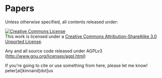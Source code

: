Papers
======

Unless otherwise specified, all contents released under:

<a rel="license" href="http://creativecommons.org/licenses/by-sa/3.0/"><img alt="Creative Commons License" style="border-width:0" src="http://i.creativecommons.org/l/by-sa/3.0/88x31.png" /></a><br />This work is licensed under a <a rel="license" href="http://creativecommons.org/licenses/by-sa/3.0/">Creative Commons Attribution-ShareAlike 3.0 Unported License</a>.

Any and all source code released under AGPLv3 (http://www.gnu.org/licenses/agpl.html)

If you're going to cite or use something from here, please let me know! peter[at]kinnaird[dot]us
